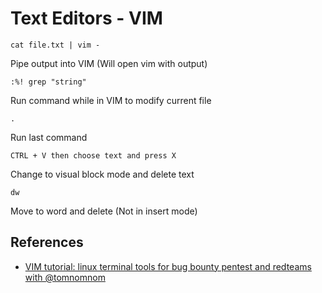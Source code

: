 # Text Editors - VIM

```
cat file.txt | vim -
```

Pipe output into VIM (Will open vim with output)

```
:%! grep "string"
```

Run command while in VIM to modify current file

```
.
```

Run last command

```
CTRL + V then choose text and press X
```

Change to visual block mode and delete text

```
dw
```

Move to word and delete (Not in insert mode)

## References
* [VIM tutorial: linux terminal tools for bug bounty pentest and redteams with @tomnomnom](https://www.youtube.com/watch?v=l8iXMgk2nnY) 

